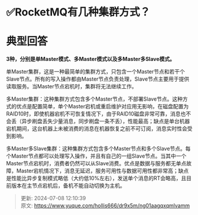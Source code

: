 # ✅RocketMQ有几种集群方式？

# 典型回答


**3种，分别是单Master模式、多Master模式以及多Master多Slave模式。**



单Master集群，这是一种最简单的集群方式，只包含一个Master节点和若干个Slave节点。所有的写入操作都由Master节点负责处理，Slave节点主要用于提供读取服务。当Master节点宕机时，集群将无法继续工作。



多Master集群：这种集群方式包含多个Master节点，不部署Slave节点。这种方式的优点是配置简单，单个Master宕机或重启维护对应用无影响，在磁盘配置为RAID10时，即使机器宕机不可恢复情况下，由于RAID10磁盘非常可靠，消息也不会丢（异步刷盘丢失少量消息，同步刷盘一条不丢），性能最高；缺点是单台机器宕机期间，这台机器上未被消费的消息在机器恢复之前不可订阅，消息实时性会受到影响。



多Master多Slave集群：这种集群方式包含多个Master节点和多个Slave节点。每个Master节点都可以处理写入操作，并且有自己的一组Slave节点。当其中一个Master节点宕机时，消费者仍然可以从Slave消费。优点是数据与服务都无单点故障，Master宕机情况下，消息无延迟，服务可用性与数据可用性都非常高；缺点是性能比异步复制模式略低（大约低10%左右），发送单个消息的RT会略高，且目前版本在主节点宕机后，备机不能自动切换为主机。



> 更新: 2024-07-08 12:10:39  
> 原文: <https://www.yuque.com/hollis666/dr9x5m/ng01aagqxqmlvamm>